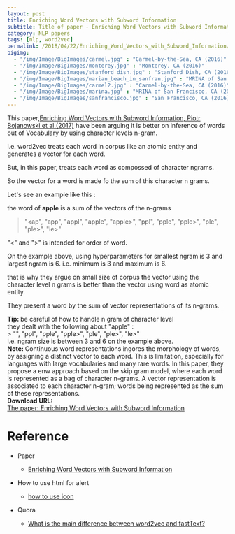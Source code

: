 ```yaml
---
layout: post
title: Enriching Word Vectors with Subword Information
subtitle: Title of paper - Enriching Word Vectors with Subword Information
category: NLP papers
tags: [nlp, word2vec]
permalink: /2018/04/22/Enriching_Word_Vectors_with_Subword_Information/
bigimg: 
  - "/img/Image/BigImages/carmel.jpg" : "Carmel-by-the-Sea, CA (2016)"
  - "/img/Image/BigImages/monterey.jpg" : "Monterey, CA (2016)"
  - "/img/Image/BigImages/stanford_dish.jpg" : "Stanford Dish, CA (2016)"
  - "/img/Image/BigImages/marian_beach_in_sanfran.jpg" : "MRINA of San Francisco, CA (2016)"
  - "/img/Image/BigImages/carmel2.jpg" : "Carmel-by-the-Sea, CA (2016)"
  - "/img/Image/BigImages/marina.jpg" : "MRINA of San Francisco, CA (2016)"
  - "/img/Image/BigImages/sanfrancisco.jpg" : "San Francisco, CA (2016)"
---
```


This paper,[Enriching Word Vectors with Subword Information, Piotr Bojanowski et al.(2017)](https://arxiv.org/abs/1607.04606v2) have been arguing it is better on inference of words out of Vocabulary by using character levels n-gram. 

i.e. word2vec treats each word in corpus like an atomic entity and generates a vector for each word. 

But, in this paper, treats each word as compossed of character ngrams. 

So the vector for a word is made fo the sum of this character n grams. 

Let's see an example like this :

the word of **apple** is a sum of the vectors of the n-grams 

> "<ap", "app", "appl", "apple", "apple>", "ppl", "pple", "pple>", "ple", "ple>", "le>"

"<" and ">" is intended for order of word. 

On the example above, using hyperparameters for smallest ngram is 3 and largest ngram is 6. i.e. minimum is 3 and maximum is 6. 

that is why they argue on small size of corpus the vector using the character level n grams is better than the vector using word as atomic entity.

They present a word by the sum  of vector representations of its n-grams.

<div class="alert alert-success" role="alert"><i class="fa fa-check-square-o"></i> <b>Tip: </b>
be careful of how to handle n gram of character level <br/>
they dealt with the following  about "apple" : <br/>
> "<ap", "app", "appl", "apple", "apple>", "ppl", "pple", "pple>", "ple", "ple>", "le>" <br/>
i.e. ngram size is between 3 and 6 on the example above. 
</div>


<div class="alert alert-info" role="alert"><i class="fa fa-info-circle"></i> <b>Note: </b>
Continuous word representations ingores the morphology of words, by assigning a distinct vector to each word. This is limitation, especially for languages with large vocabularies and many rare words. In this paper, they propose a enw approach based on the skip gram model, where each word is represented as a bag of character n-grams. A vector representation is associated to each character n-gram; words being represented as the sum of these representations.
</div>
  
  
<div class="alert alert-success" role="alert"><i class="fa fa-paperclip fa-lg"></i> <b>Download URL: </b><br>
  <a href="https://arxiv.org/abs/1607.04606v2">The paper: Enriching Word Vectors with Subword Information</a>
</div>

# Reference 

- Paper 
  - [Enriching Word Vectors with Subword Information](https://arxiv.org/abs/1607.04606v2)
 
- How to use html for alert
  - [how to use icon](http://idratherbewriting.com/documentation-theme-jekyll/mydoc_icons.html)
  
- Quora
  - [What is the main difference between word2vec and fastText?](https://www.quora.com/What-is-the-main-difference-between-word2vec-and-fastText)
   
  
